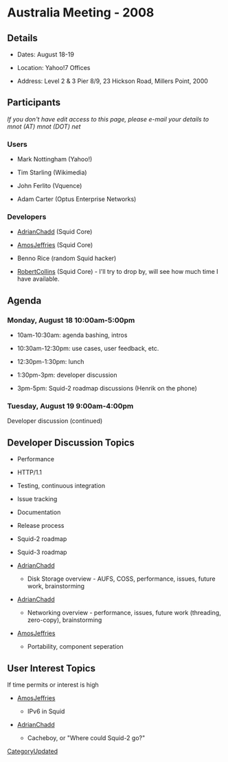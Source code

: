 # Australia Meeting - 2008

## Details

  - Dates: August 18-19

  - Location: Yahoo\!7 Offices

  - Address: Level 2 & 3 Pier 8/9, 23 Hickson Road, Millers Point, 2000

## Participants

*If you don't have edit access to this page, please e-mail your details
to mnot (AT) mnot (DOT) net*

### Users

  - Mark Nottingham (Yahoo\!)

  - Tim Starling (Wikimedia)

  - John Ferlito (Vquence)

  - Adam Carter (Optus Enterprise Networks)

### Developers

  - [AdrianChadd](https://wiki.squid-cache.org/action/show/AustraliaMeeting08/AdrianChadd#)
    (Squid Core)

  - [AmosJeffries](https://wiki.squid-cache.org/action/show/AustraliaMeeting08/AmosJeffries#)
    (Squid Core)

  - Benno Rice (random Squid hacker)

  - [RobertCollins](https://wiki.squid-cache.org/action/show/AustraliaMeeting08/RobertCollins#)
    (Squid Core) - I'll try to drop by, will see how much time I have
    available.

## Agenda

### Monday, August 18 10:00am-5:00pm

  - 10am-10:30am: agenda bashing, intros

  - 10:30am-12:30pm: use cases, user feedback, etc.

  - 12:30pm-1:30pm: lunch

  - 1:30pm-3pm: developer discussion

  - 3pm-5pm: Squid-2 roadmap discussions (Henrik on the phone)

### Tuesday, August 19 9:00am-4:00pm

Developer discussion (continued)

## Developer Discussion Topics

  - Performance

  - HTTP/1.1

  - Testing, continuous integration

  - Issue tracking

  - Documentation

  - Release process

  - Squid-2 roadmap

  - Squid-3 roadmap

  - [AdrianChadd](https://wiki.squid-cache.org/action/show/AustraliaMeeting08/AdrianChadd#)
    - Disk Storage overview - AUFS, COSS, performance, issues, future
    work, brainstorming

  - [AdrianChadd](https://wiki.squid-cache.org/action/show/AustraliaMeeting08/AdrianChadd#)
    - Networking overview - performance, issues, future work (threading,
    zero-copy), brainstorming

  - [AmosJeffries](https://wiki.squid-cache.org/action/show/AustraliaMeeting08/AmosJeffries#)
    - Portability, component seperation

## User Interest Topics

If time permits or interest is high

  - [AmosJeffries](https://wiki.squid-cache.org/action/show/AustraliaMeeting08/AmosJeffries#)
    - IPv6 in Squid

  - [AdrianChadd](https://wiki.squid-cache.org/action/show/AustraliaMeeting08/AdrianChadd#)
    - Cacheboy, or "Where could Squid-2 go?"

[CategoryUpdated](https://wiki.squid-cache.org/action/show/AustraliaMeeting08/CategoryUpdated#)
